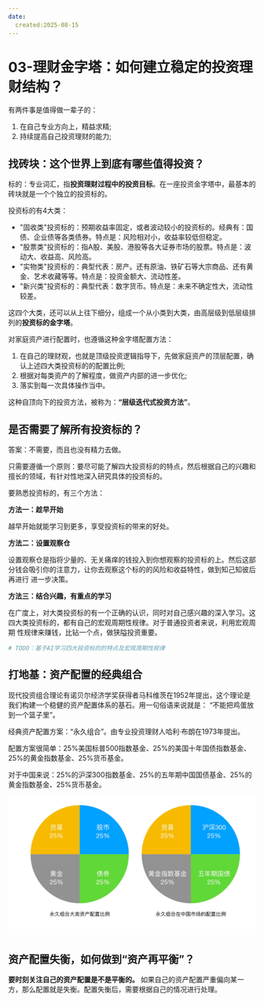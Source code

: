 ```yaml
---
date:
  created:2025-08-15
---
```


# 03-理财金字塔：如何建立稳定的投资理财结构？

有两件事是值得做一辈子的：

1. 在自己专业方向上，精益求精;
2. 持续提高自己投资理财的能力;

## 找砖块：这个世界上到底有哪些值得投资？

标的：专业词汇，指**投资理财过程中的投资目标**。在一座投资金字塔中，最基本的砖块就是一个个独立的投资标的。

投资标的有4大类：

- "固收类"投资标的：预期收益率固定，或者波动较小的投资标的。经典有：国债、企业债等各类债券。特点是：风险相对小，收益率较低但稳定。
- "股票类"投资标的：指A股、美股、港股等各大证券市场的股票。特点是：波动大、收益高、风险高。
- "实物类"投资标的：典型代表：房产。还有原油、铁矿石等大宗商品、还有黄金、艺术收藏等等。特点是：投资金额大、流动性差。
- "新兴类"投资标的：典型代表：数字货币。特点是：未来不确定性大，流动性较差。

这四个大类，还可以从上往下细分，组成一个从小类到大类，由高层级到低层级排列的**投资标的金字塔**。

对家庭资产进行配置时，也遵循这种金字塔配置方法：

1. 在自己的理财观，也就是顶级投资逻辑指导下，先做家庭资产的顶层配置，确认上述四大类投资标的的配置比例;
2. 根据对每类资产的了解程度，做资产内部的进一步优化;
3. 落实到每一次具体操作当中。

这种自顶向下的投资方法，被称为：**“层级迭代式投资方法”**。

## 是否需要了解所有投资标的？

答案：不需要，而且也没有精力去做。

只需要遵循一个原则：要尽可能了解四大投资标的的特点，然后根据自己的兴趣和擅长的领域，有针对性地深入研究具体的投资标的。

要熟悉投资标的，有三个方法：

**方法一：趁早开始**

越早开始就能学习到更多，享受投资标的带来的好处。

**方法二：设置观察仓**

设置观察仓是指将少量的、无关痛痒的钱投入到你想观察的投资标的上。然后这部分钱会吸引你的注意力，让你去观察这个标的的风险和收益特性，做到知己知彼后再进行
进一步决策。

**方法三：结合兴趣，有重点的学习**

在广度上，对大类投资标的有一个正确的认识，同时对自己感兴趣的深入学习。这四大类投资标的，都有自己的宏观周期性规律。对于普通投资者来说，利用宏观周期
性规律来赚钱，比钻一个点，做狭隘投资重要。

```python
# TODO：基于AI学习四大投资标的的特点及宏观周期性规律
```

## 打地基：资产配置的经典组合

现代投资组合理论有诺贝尔经济学奖获得者马科维茨在1952年提出，这个理论是我们构建一个稳健的资产配置体系的基石。用一句俗语来说就是：
“不能把鸡蛋放到一个篮子里”。

经典资产配置方案：“永久组合”。由专业投资理财人哈利·布朗在1973年提出。

配置方案很简单：25%美国标普500指数基金、25%的美国十年国债指数基金、25%的黄金指数基金、25%货币基金。

对于中国来说：25%的沪深300指数基金、25%的五年期中国国债基金、25%的黄金指数基金、25%货币基金。

![永久组合](./imgs/img_1.png)

## 资产配置失衡，如何做到“资产再平衡”？

**要时刻关注自己的资产配置是不是平衡的。** 如果自己的资产配置严重偏向某一方，那么配置就是失衡。配置失衡后，需要根据自己的情况进行处理。
